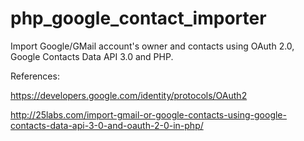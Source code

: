 # php_google_contact_importer
Import Google/GMail account's owner and contacts using OAuth 2.0, Google Contacts Data API 3.0 and PHP. 

References:

https://developers.google.com/identity/protocols/OAuth2

http://25labs.com/import-gmail-or-google-contacts-using-google-contacts-data-api-3-0-and-oauth-2-0-in-php/
